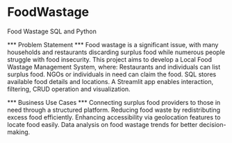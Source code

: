 # FoodWastage
Food Wastage SQL and Python

*** Problem Statement ***
Food wastage is a significant issue, with many households and restaurants discarding surplus food while numerous people struggle with food insecurity. This project aims to develop a Local Food Wastage Management System, where:
Restaurants and individuals can list surplus food.
NGOs or individuals in need can claim the food.
SQL stores available food details and locations.
A Streamlit app enables interaction, filtering, CRUD operation and visualization. 

*** Business Use Cases ***
Connecting surplus food providers to those in need through a structured platform.
Reducing food waste by redistributing excess food efficiently.
Enhancing accessibility via geolocation features to locate food easily.
Data analysis on food wastage trends for better decision-making.
